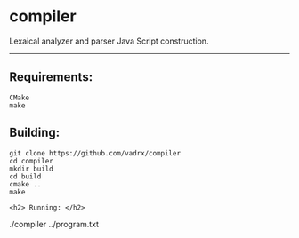 # compiler
Lexaical analyzer and parser Java Script construction.

***

<h2> Requirements: </h2>

```
CMake
make
```

<h2> Building: </h2>

```
git clone https://github.com/vadrx/compiler
cd compiler
mkdir build
cd build
cmake ..
make

<h2> Running: </h2>

```
./compiler ../program.txt
```
